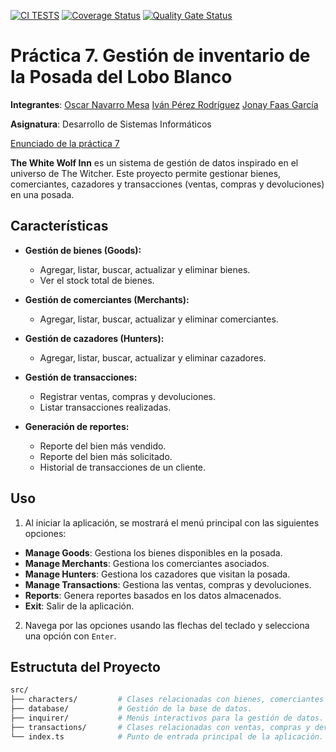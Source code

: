 [![CI TESTS](https://github.com/ULL-ESIT-INF-DSI-2425/prct07-witcher-datamodel-groupj/actions/workflows/ci.yml/badge.svg)](https://github.com/ULL-ESIT-INF-DSI-2425/prct07-witcher-datamodel-groupj/actions/workflows/ci.yml)
[![Coverage Status](https://coveralls.io/repos/github/ULL-ESIT-INF-DSI-2425/prct07-witcher-datamodel-groupj/badge.svg?branch=main)](https://coveralls.io/github/ULL-ESIT-INF-DSI-2425/prct07-witcher-datamodel-groupj?branch=main)
[![Quality Gate Status](https://sonarcloud.io/api/project_badges/measure?project=ULL-ESIT-INF-DSI-2425_prct07-witcher-datamodel-groupj&metric=alert_status)](https://sonarcloud.io/summary/new_code?id=ULL-ESIT-INF-DSI-2425_prct07-witcher-datamodel-groupj)

# Práctica 7. Gestión de inventario de la Posada del Lobo Blanco

**Integrantes**: 
[Oscar Navarro Mesa](https://github.com/oscarnavaarro, "Enlace GitHub")
[Iván Pérez Rodríguez](https://github.com/Ivanperez03, "Enlace GitHub")
[Jonay Faas García](https://github.com/mag4no10, "Enlace GitHub")

**Asignatura**: Desarrollo de Sistemas Informáticos

[Enunciado de la práctica 7](https://ull-esit-inf-dsi-2425.github.io/prct07-witcher-dataModel/)

**The White Wolf Inn** es un sistema de gestión de datos inspirado en el universo de The Witcher.
Este proyecto permite gestionar bienes, comerciantes, cazadores y transacciones (ventas, compras y devoluciones) en una posada.

## Características
- **Gestión de bienes (Goods):**
  - Agregar, listar, buscar, actualizar y eliminar bienes.
  - Ver el stock total de bienes.

- **Gestión de comerciantes (Merchants):**
  - Agregar, listar, buscar, actualizar y eliminar comerciantes.

- **Gestión de cazadores (Hunters):**
  - Agregar, listar, buscar, actualizar y eliminar cazadores.

- **Gestión de transacciones:**
  - Registrar ventas, compras y devoluciones.
  - Listar transacciones realizadas.

- **Generación de reportes:**
  - Reporte del bien más vendido.
  - Reporte del bien más solicitado.
  - Historial de transacciones de un cliente.

## Uso
1. Al iniciar la aplicación, se mostrará el menú principal con las siguientes opciones:
  - **Manage Goods**: Gestiona los bienes disponibles en la posada.
  - **Manage Merchants**: Gestiona los comerciantes asociados.
  - **Manage Hunters**: Gestiona los cazadores que visitan la posada.
  - **Manage Transactions**: Gestiona las ventas, compras y devoluciones.
  - **Reports**: Genera reportes basados en los datos almacenados.
  - **Exit**: Salir de la aplicación.
2. Navega por las opciones usando las flechas del teclado y selecciona una opción con `Enter`.

## Estructuta del Proyecto
```bash
src/
├── characters/         # Clases relacionadas con bienes, comerciantes y cazadores.
├── database/           # Gestión de la base de datos.
├── inquirer/           # Menús interactivos para la gestión de datos.
├── transactions/       # Clases relacionadas con ventas, compras y devoluciones.
└── index.ts            # Punto de entrada principal de la aplicación.
```
